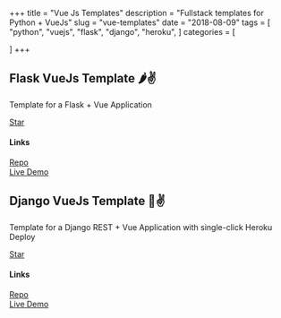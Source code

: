 +++
title = "Vue Js Templates"
description = "Fullstack templates for Python + VueJs"
slug = "vue-templates"
date = "2018-08-09"
tags = [
    "python",
    "vuejs",
    "flask",
    "django",
    "heroku",
]
categories = [

]
+++

## Flask VueJs Template 🌶️✌
Template for a Flask + Vue Application

<a class="github-button" href="https://github.com/gtalarico/flask-vuejs-template" data-size="large" data-show-count="true" aria-label="Star gtalarico/flask-vuejs-template on GitHub">Star</a>

#### Links

<div class="links">
    <i class="fab fa-github"></i>
    <a href="https://github.com/gtalarico/flask-vuejs-template">Repo</a>
    <br>
    <i class="fas fa-desktop"></i>
    <a href="https://flask-vuejs-template.herokuapp.com">Live Demo</a>
</div>

## Django VueJs Template 🐍✌️
Template for a Django REST + Vue Application with single-click Heroku Deploy

<a class="github-button" href="https://github.com/gtalarico/django-vue-template" data-size="large" data-show-count="true" aria-label="Star gtalarico/django-vue-template on GitHub">Star</a>

#### Links

<div class="links">
    <i class="fab fa-github"></i>
    <a href="https://github.com/gtalarico/django-vue-template">Repo</a>
    <br>
    <i class="fas fa-desktop"></i>
    <a href="https://django-vue-template-demo.herokuapp.com/#/">Live Demo</a>
</div>
